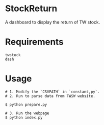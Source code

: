 # StockReturn
A dashboard to display the return of TW stock.

# Requirements
```
twstock
dash
```

# Usage
```
# 1. Modify the `CSVPATH` in `constant,py`.
# 2. Run to parse data from TWSW website.

$ python prepare.py

# 3. Run the webpage
$ python index.py
```

